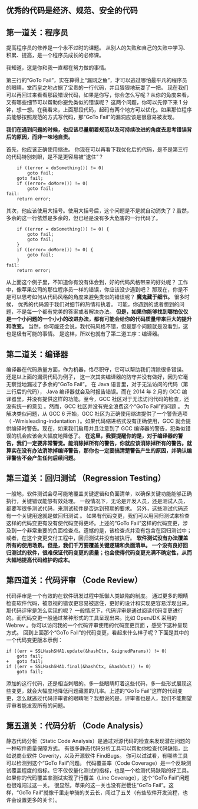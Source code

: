## 优秀的代码是经济、规范、安全的代码


## 第一道关：程序员
提高程序员的修养是一个永不过时的课题。
从别人的失败和自己的失败中学习、积累、提高，是一个程序员成长的必修课。

我知道，这是你和我一直都在努力做的事情。

第三行的“GoTo Fail”，实在算得上“漏网之鱼”，才可以逃过哪怕最平凡的程序员的眼睛，堂而皇之地占据了宝贵的一行代码，并且狠狠地玩耍了一把。
现在我们可以再回过来看看那段错误代码，如果是你写，你会怎么写呢？从你的角度来看，又有哪些细节可以帮助你避免类似的错误呢？
这两个问题，你可以先停下来 1 分钟，想一想。在我看来，上面那段代码，起码有两个地方可以优化。如果那位程序员能够按照规范的方式写代码，那“GoTo Fail”的漏洞应该是很容易被发现。

**我们在遇到问题的时候，也应该尽量朝着规范以及可持续改进的角度去思考错误背后的原因，而非一味地自责。**

首先，他应该正确使用缩进。
你现在可以再看下我优化后的代码，是不是第三行的代码特别刺眼，是不是更容易被“逮住”？
```
    if ((error = doSomething()) != 0)
        goto fail;
    goto fail;
    if ((error= doMore()) != 0)
        goto fail;
fail:
    return error;
```
其次，他应该使用大括号。使用大括号后，这个问题是不是就自动消失了？虽然，多余的这一行依然是多余的，但已经是没有多大危害的一行代码了。 
```
    if ((error = doSomething()) != 0) {
        goto fail;
        goto fail;
    }
    if ((error= doMore()) != 0) {
        goto fail;
    }
fail:
    return error;
```
从上面这个例子里，不知道你有没有体会到，好的代码风格带来的好处呢？
工作中，像苹果公司的那位程序员一样的错误，你应该没少遇到吧？
那现在，你是不是可以思考如何从代码风格的角度来避免类似的错误呢？
**魔鬼藏于细节。**
很多时候， 优秀的代码源于我们对细节的热情和执着。
可能，你遇到的或者想到的问题，不是每一个都有完美的答案或者解决办法。
**但是，如果你能够找到哪怕仅仅是一个小问题的一个小小的改进办法，都有可能会给你的代码质量带来巨大的提升和改变。**
当然，你可能还会说，我代码风格不错，但是那个问题就是没看到，这也是极有可能的事情。
是这样，所以也就有了第二道工序：编译器。

## 第二道关：编译器
编译器在代码质量方面，作为机器，恪尽职守，它可以帮助我们清除很多错误。
还是以上面的漏洞代码为例子， 这一次其实编译器的防守并没有做好，因为它毫无察觉地漏过了多余的“GoTo Fail”。
在 Java 语言里，对于无法访问的代码（第三行后的代码）， Java 编译器就会及时报告错误。而在 2014 年 2 月的 GCC 编译器里，并没有提供这样的功能。至今，GCC 社区对于无法访问代码的检查，还没有统一的意见 。然而，GCC 社区并没有完全浪费这个“GoTo Fail”的问题 。
为解决类似问题，从 GCC 6 开始，GCC 社区为正确使用缩进提供了一个警告选项（ -Wmisleading-indentation ）。如果代码缩进格式没有正确使用，GCC 就会提供编译时警告。现在，如果我们启用并且注意到了 GCC 编译器的警告，犯类似错误的机会应该会大幅度地降低了。
**在这里，我要提醒你的是，对于编译器的警告，我们一定要非常警觉。能消除掉所有的警告，你就应该消除掉所有的警告。就算实在没有办法消除掉编译警告，那你也一定要搞清楚警告产生的原因，并确认编译警告不会产生任何后续问题。**


## 第三道关：回归测试 （Regression Testing）
一般地，软件测试会尽可能地覆盖关键逻辑和负面清单，以确保关键功能能够正确执行，关键错误能够有效处理。
一般情况下，无论是开发人员，还是测试人员，都要写很多测试代码，来测试软件是否达到预期的要求。
另外，这些测试代码还有一个关键用途就是做回归测试 。
如果有代码变更，我们可以用回归测试来检查这样的代码变更有没有使代码变得更坏。上述的“GoTo Fail”这样的代码变更，涉及到一个非常重要的负面检查点。遗憾的是，该检查点并没有包含在回归测试中；或者，在这个变更交付工程中，回归测试并没有被执行。
**软件测试没有办法覆盖所有的使用场景。但是，我们千万要覆盖关键逻辑和负面清单。
一个没有良好回归测试的软件，很难保证代码变更的质量；也会使得代码变更充满不确定性，从而大幅地提高代码维护的成本。**

## 第四道关：代码评审 （Code Review）
代码评审是一个有效的在软件研发过程中抵御人类缺陷的制度。
通过更多的眼睛检查软件代码，被忽视的错误更容易被逮住，更好的设计和实现更容易浮现出来。那代码评审是怎么实现的呢？
一般情况下，代码评审是通过阅读代码变更进行的。而代码变更一般通过某种形式的工具呈现出来。比如 OpenJDK 采用的Webrev 。你可以访问我的一个代码评审使用的代码变更页面 ，感受下这种呈现方式。
回到上面那个“GoTo Fail”的代码变更，看起来什么样子呢？下面是其中的一个代码变更版本示例：
```
if ((err = SSLHashSHA1.update(&hashCtx, &signedParams)) != 0)
    goto fail;
+   goto fail;
if ((err = SSLHashSHA1.final(&hashCtx, &hashOut)) != 0)
    goto fail;
```
添加的这行代码，还是相当刺眼的。多一些眼睛盯着这些代码，多一些形式展现这些变更，就会大幅度地降低问题藏匿的几率。上述的“GoTo Fail”这样的代码变更，怎么就逃过代码评审者的眼睛呢？我想说的是，评审者也是人，我们不能期望评审者能发现所有的问题。

## 第五道关：代码分析 （Code Analysis）
静态代码分析（Static Code Analysis）是通过对源代码的检查来发现潜在问题的一种软件质量保障方式。
有很多静态代码分析工具可以帮助你检查代码缺陷，比如说商业软件 Coverity，以及开源软件 FindBugs。
你可以试试看，有哪些工具可以检测到这个“GoTo Fail”问题。
代码覆盖率（Code Coverage）是一个反映测试覆盖程度的指标。它不仅仅量化测试的指标，也是一个检测代码缺陷的好工具。如果你的代码覆盖率测试实现了行覆盖（Line Coverage），这个“GoTo Fail”问题也很难闯过这一关。
很显然，苹果的这一关也没有拦截住“GoTo Fail”。这样，“GoTo Fail”就像千里走单骑的关云长，闯过了五关（有些软件开发流程，也许会设置更多的关卡）。